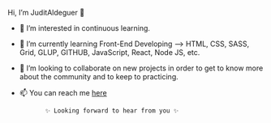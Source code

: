   Hi, I’m JuditAldeguer 👋 

- 👀 I’m interested in continuous learning.
- 🌱 I’m currently learning Front-End Developing --> HTML, CSS, SASS, Grid, GLUP, GITHUB, JavaScript, React, Node JS, etc.
- 💞️ I’m looking to collaborate on new projects in order to get to know more about the community and to keep to practicing. 
- 📫 You can reach me [here](https://www.linkedin.com/in/juditaldeguer/)



             ✨ Looking forward to hear from you ✨ 

